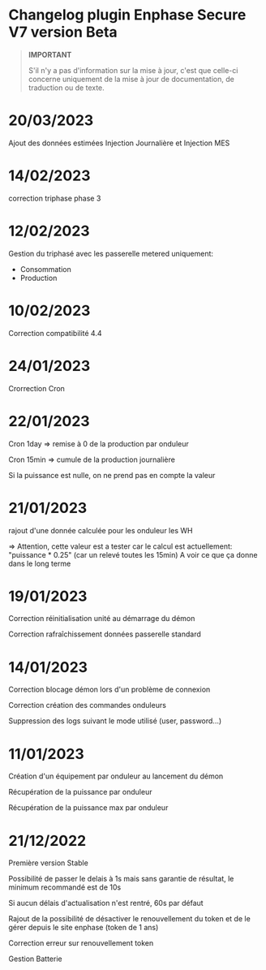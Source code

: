 # Changelog plugin Enphase Secure V7 version Beta

>**IMPORTANT**
>
>S'il n'y a pas d'information sur la mise à jour, c'est que celle-ci concerne uniquement de la mise à jour de documentation, de traduction ou de texte.

# 20/03/2023

Ajout des données estimées Injection Journalière et Injection MES

# 14/02/2023

correction triphase phase 3


# 12/02/2023
Gestion du triphasé avec les passerelle metered uniquement:
- Consommation
- Production

# 10/02/2023
Correction compatibilité 4.4

# 24/01/2023
Crorrection Cron

# 22/01/2023
Cron 1day => remise à 0 de la production par onduleur

Cron 15min => cumule de la production journalière

Si la puissance est nulle, on ne prend pas en compte la valeur

# 21/01/2023
rajout d'une donnée calculée pour les onduleur les WH

=> Attention, cette valeur est a tester car le calcul est actuellement: "puissance * 0.25" (car un relevé toutes les 15min)
A voir ce que ça donne dans le long terme

# 19/01/2023
Correction réinitialisation unité au démarrage du démon

Correction rafraîchissement données passerelle standard

# 14/01/2023
Correction blocage démon lors d'un problème de connexion

Correction création des commandes onduleurs

Suppression des logs suivant le mode utilisé (user, password...)

# 11/01/2023
Création d'un équipement par onduleur au lancement du démon

Récupération de la puissance par onduleur

Récupération de la puissance max par onduleur


# 21/12/2022
Première version Stable 

Possibilité de passer le delais à 1s mais sans garantie de résultat, le minimum recommandé est de 10s

Si aucun délais d'actualisation n'est rentré, 60s par défaut

Rajout de la possibilité de désactiver le renouvellement du token et de le gérer depuis le site enphase (token de 1 ans)

Correction erreur sur renouvellement token

Gestion Batterie
